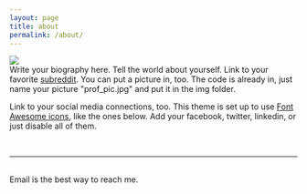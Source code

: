```yaml
---
layout: page
title: about
permalink: /about/
---
```


<img class="col one right" src="/img/prof_pic.jpg">

<br/>
Write your biography here. Tell the world about yourself. Link to your favorite <a href="http://reddit.com" target="blank">subreddit</a>. You can put a picture in, too. The code is already in, just name your picture "prof_pic.jpg" and put it in the img folder. 

Link to your social media connections, too. This theme is set up to use <a href="http://fortawesome.github.io/Font-Awesome/" target="blank">Font Awesome icons</a>, like the ones below. Add your facebook, twitter, linkedin, or just disable all of them. 


<br/>
<hr/>
<br/>
<span class="contacticon center">
	<a href="mailto:peter@peterlarson.xyz"><i class="fa fa-envelope-square"></i></a>
	<a href="https://github.com/peterlarson" target="_blank"><i class="fa fa-github-square"></i></a>
	<a href="https://www.linkedin.com/in/peter-larson-250887aa" target="_blank"><i class="fa fa-linkedin-square"></i></a>
	<a href="https://plus.google.com/103762896403368624162" target="_blank"><i class="fa fa-google-plus-official" aria-hidden="true"></i></a>
</span>

<div class="col three caption">
	Email is the best way to reach me.
</div>

